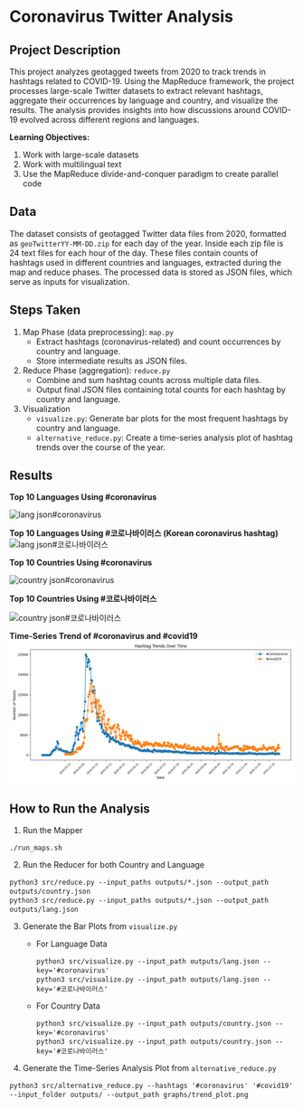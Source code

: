 # Coronavirus Twitter Analysis

## Project Description

This project analyzes geotagged tweets from 2020 to track trends in hashtags related to COVID-19. Using the MapReduce framework, the project processes large-scale Twitter datasets to extract relevant hashtags, aggregate their occurrences by language and country, and visualize the results. The analysis provides insights into how discussions around COVID-19 evolved across different regions and languages.

**Learning Objectives:**
1) Work with large-scale datasets
2) Work with multilingual text
3) Use the MapReduce divide-and-conquer paradigm to create parallel code

## Data

The dataset consists of geotagged Twitter data files from 2020, formatted as `geoTwitterYY-MM-DD.zip` for each day of the year. Inside each zip file is 24 text files for each hour of the day. These files contain counts of hashtags used in different countries and languages, extracted during the map and reduce phases. The processed data is stored as JSON files, which serve as inputs for visualization.

## Steps Taken

1) Map Phase (data preprocessing): `map.py`
   * Extract hashtags (coronavirus-related) and count occurrences by country and language.
   * Store intermediate results as JSON files.    
2) Reduce Phase (aggregation): `reduce.py`
   * Combine and sum hashtag counts across multiple data files.
   * Output final JSON files containing total counts for each hashtag by country and language.
3) Visualization
   * `visualize.py`: Generate bar plots for the most frequent hashtags by country and language.
   * `alternative_reduce.py`: Create a time-series analysis plot of hashtag trends over the course of the year.

## Results

**Top 10 Languages Using #coronavirus**

![lang json#coronavirus](https://github.com/user-attachments/assets/d78ed25e-6055-4cd6-ad89-0f979c0b0dc3)

**Top 10 Languages Using #코로나바이러스 (Korean coronavirus hashtag)**
![lang json#코로나바이러스](https://github.com/user-attachments/assets/805c70c3-46f6-4e27-b0d5-0affca8c4c3e)

**Top 10 Countries Using #coronavirus**

![country json#coronavirus](https://github.com/user-attachments/assets/c49d1615-c3c4-4dd6-8fb8-5a5de7ea243e)

**Top 10 Countries Using #코로나바이러스**

![country json#코로나바이러스](https://github.com/user-attachments/assets/c1f7051f-a9c2-4f8e-9ee6-22256e8a0912)

**Time-Series Trend of #coronavirus and #covid19**
![hashtag trends plot](graphs/hashtag_trends.png)

## How to Run the Analysis

1) Run the Mapper
```
./run_maps.sh
```

2) Run the Reducer for both Country and Language
```
python3 src/reduce.py --input_paths outputs/*.json --output_path outputs/country.json
python3 src/reduce.py --input_paths outputs/*.json --output_path outputs/lang.json
```

3) Generate the Bar Plots from `visualize.py`
   * For Language Data
     ```
     python3 src/visualize.py --input_path outputs/lang.json --key='#coronavirus'
     python3 src/visualize.py --input_path outputs/lang.json --key='#코로나바이러스'
     ```
   * For Country Data
     ```
     python3 src/visualize.py --input_path outputs/country.json --key='#coronavirus'
     python3 src/visualize.py --input_path outputs/country.json --key='#코로나바이러스'
     ```

4) Generate the Time-Series Analysis Plot from `alternative_reduce.py`
```
python3 src/alternative_reduce.py --hashtags '#coronavirus' '#covid19' --input_folder outputs/ --output_path graphs/trend_plot.png
```
